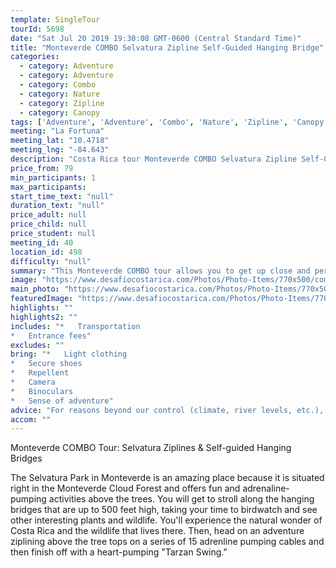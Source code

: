 ```yaml
---
template: SingleTour
tourId: 5698
date: "Sat Jul 20 2019 19:30:08 GMT-0600 (Central Standard Time)"
title: "Monteverde COMBO Selvatura Zipline Self-Guided Hanging Bridge"
categories: 
  - category: Adventure
  - category: Adventure
  - category: Combo
  - category: Nature
  - category: Zipline
  - category: Canopy
tags: ['Adventure', 'Adventure', 'Combo', 'Nature', 'Zipline', 'Canopy']
meeting: "La Fortuna"
meeting_lat: "10.4718"
meeting_lng: "-84.643"
description: "Costa Rica tour Monteverde COMBO Selvatura Zipline Self-Guided Hanging Bridge, id 5698"
price_from: 79
min_participants: 1
max_participants: 
start_time_text: "null"
duration_text: "null"
price_adult: null
price_child: null
price_student: null
meeting_id: 40
location_id: 498
difficulty: "null"
summary: "This Monteverde COMBO tour allows you to get up close and personal with the Monteverde cloud forest. You will be walking and zipping above the tree tops from platforms of up to 500 feet! You will also get to finish the tour off with an adrenaline pumping tarzan swing."
image: "https://www.desafiocostarica.com/Photos/Photo-Items/770x500/combo-tour---monteverde---selvatura-ziplines--self-guided-hanging-bridges-3.jpg"
main_photo: "https://www.desafiocostarica.com/Photos/Photo-Items/770x500/combo-tour---monteverde---selvatura-ziplines--self-guided-hanging-bridges-3.jpg"
featuredImage: "https://www.desafiocostarica.com/Photos/Photo-Items/770x500/combo-tour---monteverde---selvatura-ziplines--self-guided-hanging-bridges-3.jpg"
highlights: ""
highlights2: ""
includes: "*   Transportation
*   Entrance fees"
excludes: ""
bring: "*   Light clothing
*   Secure shoes
*   Repellent
*   Camera
*   Binoculars
*   Sense of adventure"
advice: "For reasons beyond our control (climate, river levels, etc.), we may change to a more-suitable tour with an equal or similar adventure-appeal or offer other tour options so you don't miss out on a fun day in Costa Rica. We reserve the right to cancel a trip due to unfavorable conditions & will only run a tour according to our policies. Full refund is given if (on rare occasion) no tour is run. This adventure involves some inherent risk and physical exertion, so you must be in good physical condition!While the recommended weight limit for our canyoneering (rappelling) tour and most zip line tours is 220 lbs (100 kilos) it’s more about waist size than weight as the ropes (canyoneering) and cables (zip lines) are rated for well over 220 lbs but the maximum waist size for the harnesses used for these tours is 42 inches. So if you are a little over 220 lbs but your waist is less than 42 inches you can still do these tours."
accom: ""
---
```

Monteverde COMBO Tour: Selvatura Ziplines & Self-guided Hanging Bridges

The Selvatura Park in Monteverde is an amazing place because it is situated right in the Monteverde Cloud Forest and offers fun and adrenaline-pumping activities above the trees. You will get to stroll along the hanging bridges that are up to 500 feet high, taking your time to birdwatch and see other interesting plants and wildlife. You'll experience the natural wonder of Costa Rica and the wildlife that lives there. Then, head on an adventure ziplining above the tree tops on a series of 15 adrenline pumping cables and then finish off with a heart-pumping "Tarzan Swing."